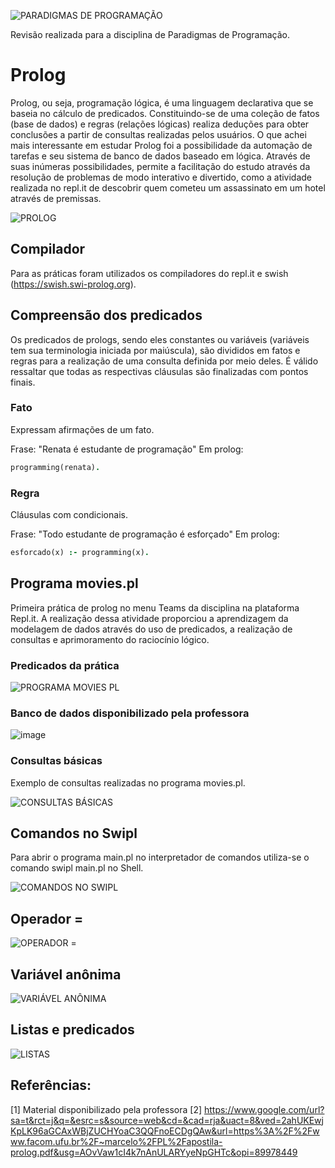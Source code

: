 ![PARADIGMAS DE PROGRAMAÇÃO](https://github.com/isabelaacr/Paradigma-Prolog/assets/118640598/01130b5d-02e8-48bd-8ea2-0e9930ddd8f6)

  Revisão realizada para a disciplina de Paradigmas de Programação.

# Prolog
  Prolog, ou seja, programação lógica, é uma linguagem declarativa que se baseia no cálculo de predicados. Constituindo-se de uma coleção de fatos (base de dados) e regras (relações lógicas) realiza deduções para obter conclusões a partir de consultas realizadas pelos usuários. O que achei mais interessante em estudar Prolog foi a possibilidade da automação de tarefas e seu sistema de banco de dados baseado em lógica. Através de suas inúmeras possibilidades, permite a facilitação do estudo através da resolução de problemas de modo interativo e divertido, como a atividade realizada no repl.it de descobrir quem cometeu um assassinato em um hotel através de premissas.

![PROLOG](https://github.com/isabelaacr/Paradigma-Prolog/assets/118640598/1d3abdbb-19da-4e8d-9367-4b9aa5d5e6f7)

## Compilador
  Para as práticas foram utilizados os compiladores do repl.it e swish (https://swish.swi-prolog.org).

## Compreensão dos predicados
  Os predicados de prologs, sendo eles constantes ou variáveis (variáveis tem sua terminologia iniciada por maiúscula), são divididos em fatos e regras para a realização de uma consulta definida por meio deles. É válido ressaltar que todas as respectivas cláusulas são finalizadas com pontos finais. 

### Fato
  Expressam afirmações de um fato.
  
Frase: "Renata é estudante de programação"
Em prolog:
```Prolog
programming(renata).
```

### Regra
Cláusulas com condicionais.

Frase: "Todo estudante de programação é esforçado"
Em prolog: 
```Prolog
esforcado(x) :- programming(x).
```

## Programa movies.pl
  Primeira prática de prolog no menu Teams da disciplina na plataforma Repl.it. A realização dessa atividade proporciou a aprendizagem da modelagem de dados através do uso de predicados, a realização de consultas e aprimoramento do raciocínio lógico.

### Predicados da prática

![PROGRAMA MOVIES PL](https://github.com/isabelaacr/Paradigma-Prolog/assets/118640598/6cfd5cfc-f90d-45a8-98f4-34f803ca4d14)

### Banco de dados disponibilizado pela professora
![image](https://github.com/isabelaacr/Paradigma-Prolog/assets/118640598/56cf815b-5c1c-4868-ab3c-45912c0b201f)


### Consultas básicas 
Exemplo de consultas realizadas no programa movies.pl.

![CONSULTAS BÁSICAS](https://github.com/isabelaacr/Paradigma-Prolog/assets/118640598/341bdf26-b5dd-44b4-bfed-f4303d6cda22)

## Comandos no Swipl
  Para abrir o programa main.pl no interpretador de comandos utiliza-se o comando swipl main.pl no Shell.

![COMANDOS NO SWIPL](https://github.com/isabelaacr/Paradigma-Prolog/assets/118640598/8fe76030-469d-4eb8-a122-be97315591d7)

## Operador =

![OPERADOR =](https://github.com/isabelaacr/Paradigma-Prolog/assets/118640598/fef52c58-9e9b-49dc-8db4-e064153730f8)

## Variável anônima 

![VARIÁVEL ANÔNIMA](https://github.com/isabelaacr/Paradigma-Prolog/assets/118640598/bf4e8993-3671-44f3-9a99-923dfb3f874c)

## Listas e predicados

![LISTAS](https://github.com/isabelaacr/Paradigma-Prolog/assets/118640598/eca6607a-dc00-40a0-934d-cdca21de9515)

## Referências:
[1] Material disponibilizado pela professora
[2] https://www.google.com/url?sa=t&rct=j&q=&esrc=s&source=web&cd=&cad=rja&uact=8&ved=2ahUKEwjKpLK96aGCAxWBjZUCHYoaC3QQFnoECDgQAw&url=https%3A%2F%2Fwww.facom.ufu.br%2F~marcelo%2FPL%2Fapostila-prolog.pdf&usg=AOvVaw1cI4k7nAnULARYyeNpGHTc&opi=89978449

